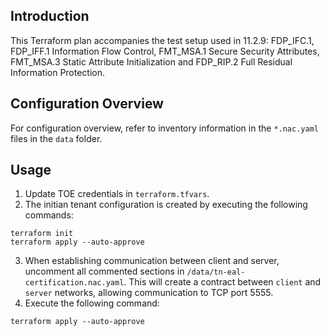 ## Introduction
This Terraform plan accompanies the test setup used in 11.2.9: FDP_IFC.1, FDP_IFF.1 Information Flow Control, FMT_MSA.1 Secure Security Attributes, FMT_MSA.3 Static Attribute Initialization and FDP_RIP.2 Full Residual Information Protection.

## Configuration Overview
For configuration overview, refer to inventory information in the `*.nac.yaml` files in the `data` folder.

## Usage

1. Update TOE credentials in `terraform.tfvars`.
2. The initian tenant configuration is created by executing the following commands:
```
terraform init
terraform apply --auto-approve
```

3. When establishing communication between client and server, uncomment all commented sections in `/data/tn-eal-certification.nac.yaml`. This will create a contract between `client` and `server` networks, allowing communication to TCP port 5555.
4. Execute the following command:
```
terraform apply --auto-approve
```